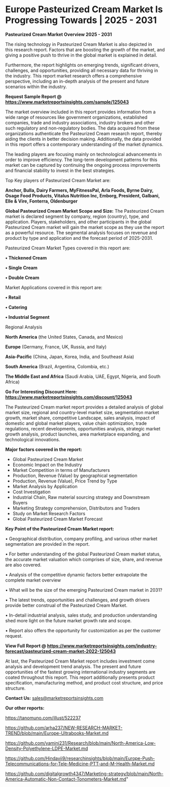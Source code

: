 # Europe Pasteurized Cream Market Is Progressing Towards | 2025 - 2031

<Strong> Pasteurized Cream Market Overview 2025 - 2031</strong>

The rising technology in Pasteurized Cream Market is also depicted in this research report. Factors that are boosting the growth of the market, and giving a positive push to thrive in the global market is explained in detail.

Furthermore, the report highlights on emerging trends, significant drivers, challenges, and opportunities, providing all necessary data for thriving in the industry. This report market research offers a comprehensive perspective, including an in-depth analysis of the present and future scenarios within the industry.

<strong>Request Sample Report @ <a href=https://www.marketreportsinsights.com/sample/125043>https://www.marketreportsinsights.com/sample/125043</a></strong>

The market overview included in this report provides information from a wide range of resources like government organizations, established companies, trade and industry associations, industry brokers and other such regulatory and non-regulatory bodies. The data acquired from these organizations authenticate the Pasteurized Cream research report, thereby aiding the clients in better decision making. Additionally, the data provided in this report offers a contemporary understanding of the market dynamics.

The leading players are focusing mainly on technological advancements in order to improve efficiency. The long-term development patterns for this market can be captured by continuing the ongoing process improvements and financial stability to invest in the best strategies.

Top Key players of Pasteurized Cream Market are:

<strong>Anchor, Bulla, Dairy Farmers, MyFitnessPal, Arla Foods, Byrne Dairy, Osage Food Products, Vitalus Nutrition Inc, Emborg, President, Galbani, Elle & Vire, Fonterra, Oldenburger</strong>

<strong><b>Global Pasteurized Cream Market Scope and Size:</b></strong>
The Pasteurized Cream market is declared segment by company, region (country), type, and application. Players, stakeholders, and other participants in the global Pasteurized Cream market will gain the market scope as they use the report as a powerful resource. The segmental analysis focuses on revenue and product by type and application and the forecast period of 2025-2031.

Pasteurized Cream Market Types covered in this report are:

<strong>• Thickened Cream

• Single Cream

• Double Cream</strong>

Market Applications covered in this report are:

<strong>• Retail

• Catering

• Industrial Segment</strong> 

Regional Analysis

<strong>North America</strong> (the United States, Canada, and Mexico)

<strong>Europe</strong> (Germany, France, UK, Russia, and Italy)

<strong>Asia-Pacific</strong> (China, Japan, Korea, India, and Southeast Asia)

<strong>South America</strong> (Brazil, Argentina, Colombia, etc.)

<strong>The Middle East and Africa</strong> (Saudi Arabia, UAE, Egypt, Nigeria, and South Africa)

<strong>Go For Interesting Discount Here: <a href=https://www.marketreportsinsights.com/discount/125043>https://www.marketreportsinsights.com/discount/125043</a></strong>

The Pasteurized Cream market report provides a detailed analysis of global market size, regional and country-level market size, segmentation market growth, market share, competitive Landscape, sales analysis, impact of domestic and global market players, value chain optimization, trade regulations, recent developments, opportunities analysis, strategic market growth analysis, product launches, area marketplace expanding, and technological innovations.

<strong><b>Major factors covered in the report:</b></strong>
<ul>
  <li>Global Pasteurized Cream Market </li>
  <li>Economic Impact on the Industry</li>
  <li>Market Competition in terms of Manufacturers</li>
  <li>Production, Revenue (Value) by geographical segmentation</li>
  <li>Production, Revenue (Value), Price Trend by Type</li>
  <li>Market Analysis by Application</li>
  <li>Cost Investigation</li>
  <li>Industrial Chain, Raw material sourcing strategy and Downstream Buyers</li>
  <li>Marketing Strategy comprehension, Distributors and Traders</li>
  <li>Study on Market Research Factors</li>
  <li>Global Pasteurized Cream Market Forecast</li>
</ul>

<strong><b>Key Point of the Pasteurized Cream Market report:</b></strong>

• Geographical distribution, company profiling, and various other market segmentation are provided in the report.

• For better understanding of the global Pasteurized Cream market status, the accurate market valuation which comprises of size, share, and revenue are also covered.

• Analysis of the competitive dynamic factors better extrapolate the complete market overview

• What will be the size of the emerging Pasteurized Cream market in 2031?

• The latest trends, opportunities and challenges, and growth drivers provide better construal of the Pasteurized Cream Market.

• In-detail industrial analysis, sales study, and production understanding shed more light on the future market growth rate and scope.

• Report also offers the opportunity for customization as per the customer request.

<strong><b>View Full Report @ <a href=https://www.marketreportsinsights.com/industry-forecast/pasteurized-cream-market-2022-125043>https://www.marketreportsinsights.com/industry-forecast/pasteurized-cream-market-2022-125043</a></b></strong>


At last, the Pasteurized Cream Market report includes investment come analysis and development trend analysis. The present and future opportunities of the fastest growing international industry segments are coated throughout this report. This report additionally presents product specification, manufacturing method, and product cost structure, and price structure.

<strong>Contact Us:</strong>
sales@marketreportsinsights.com

<strong>Our other reports:</strong>

<a href=https://tanomuno.com/illust/522237>https://tanomuno.com/illust/522237</a>

<a href=https://github.com/arha237/NEW-RESEARCH-MARKET-TREND/blob/main/Europe-Ultrabooks-Market.md>https://github.com/arha237/NEW-RESEARCH-MARKET-TREND/blob/main/Europe-Ultrabooks-Market.md</a>

<a href=https://github.com/yamini231/Research/blob/main/North-America-Low-Density-Polyethylene-LDPE-Market.md>https://github.com/yamini231/Research/blob/main/North-America-Low-Density-Polyethylene-LDPE-Market.md</a>

<a href=https://github.com/Hindavii9/researchinsights/blob/main/Europe-Push-Telecommunications-for-Tele-Medicine-PTT-and-M-Health-Market.md>https://github.com/Hindavii9/researchinsights/blob/main/Europe-Push-Telecommunications-for-Tele-Medicine-PTT-and-M-Health-Market.md</a>

<a href=https://github.com/digitalgrowth4347/Marketing-strategy/blob/main/North-America-Automatic-Non-Contact-Tonometers-Market.md>https://github.com/digitalgrowth4347/Marketing-strategy/blob/main/North-America-Automatic-Non-Contact-Tonometers-Market.md</a>"
